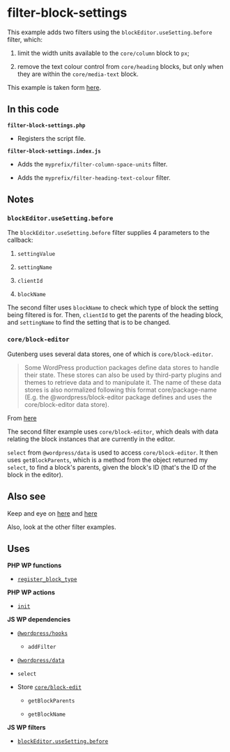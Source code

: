 # filter-block-settings

This example adds two filters using the `blockEditor.useSetting.before` filter, which:

1.  limit the width units available to the `core/column` block to `px`;

2.  remove the text colour control from `core/heading` blocks, but only when they are within the `core/media-text` block.

This example is taken form [here](https://make.wordpress.org/core/2023/02/28/custom-settings-wordpress-6-2/).

## In this code

**`filter-block-settings.php`**

- Registers the script file.

**`filter-block-settings.index.js`**

- Adds the `myprefix/filter-column-space-units` filter.

- Adds the `myprefix/filter-heading-text-colour` filter.

## Notes

### `blockEditor.useSetting.before`

The `blockEditor.useSetting.before` filter supplies 4 parameters to the callback:

1. `settingValue`

2. `settingName`

3. `clientId`

4. `blockName`

The second filter uses `blockName` to check which type of block the setting being filtered is for. Then, `clientId` to get the parents of the heading block, and `settingName` to find the setting that is to be changed.

### `core/block-editor`

Gutenberg uses several data stores, one of which is `core/block-editor`.

> Some WordPress production packages define data stores to handle their state. These stores can also be used by third-party plugins and themes to retrieve data and to manipulate it. The name of these data stores is also normalized following this format core/package-name (E.g. the @wordpress/block-editor package defines and uses the core/block-editor data store).

From [here](https://developer.wordpress.org/block-editor/explanations/architecture/modularity/#packages-with-data-stores)

The second filter example uses `core/block-editor`, which deals with data relating the block instances that are currently in the editor.

`select` from `@wordpress/data` is used to access `core/block-editor`. It then uses `getBlockParents`, which is a method from the object returned my `select`, to find a block's parents, given the block's ID (that's the ID of the block in the editor).

## Also see

Keep and eye on [here](https://docs.google.com/document/d/1ktyuo4BHOeN3YzIpgoR83tmFGFTZIviKpC-NG2oabpA/edit#) and [here](https://github.com/WordPress/developer-blog-content/issues/85)

Also, look at the other filter examples.

## Uses

**PHP WP functions**

- [`register_block_type`](https://developer.wordpress.org/reference/functions/register_block_type/)

**PHP WP actions**

- [`init`](https://developer.wordpress.org/reference/hooks/init/)

**JS WP dependencies**

- [`@wordpress/hooks`](https://developer.wordpress.org/block-editor/reference-guides/packages/packages-hooks/)

  - `addFilter`

- [`@wordpress/data`](https://developer.wordpress.org/block-editor/reference-guides/packages/packages-data/)

- `select`

- Store [`core/block-edit`](https://developer.wordpress.org/block-editor/reference-guides/data/data-core-block-editor/)

  - `getBlockParents`

  - `getBlockName`

**JS WP filters**

- [`blockEditor.useSetting.before`](https://make.wordpress.org/core/2023/02/28/custom-settings-wordpress-6-2/)
